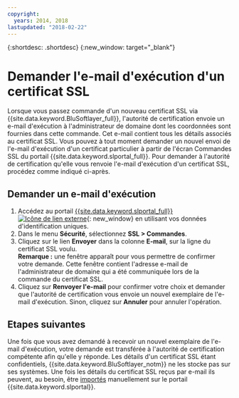 ```yaml
---
copyright:
  years: 2014, 2018
lastupdated: "2018-02-22"
---
```


{:shortdesc: .shortdesc}
{:new_window: target="_blank"}

# Demander l'e-mail d'exécution d'un certificat SSL

Lorsque vous passez commande d'un nouveau certificat SSL via {{site.data.keyword.BluSoftlayer_full}},
l'autorité de certification envoie un e-mail d'exécution à l'administrateur de domaine dont les coordonnées sont fournies dans cette commande. Cet e-mail contient tous les détails associés au certificat SSL.
Vous pouvez à tout moment demander un nouvel envoi de l'e-mail d'exécution d'un certificat particulier à partir de l'écran Commandes SSL du portail {{site.data.keyword.slportal_full}}.
Pour demander à l'autorité de certification qu'elle vous renvoie l'e-mail d'exécution d'un certificat SSL, procédez comme indiqué ci-après.


## Demander un e-mail d'exécution

1. Accédez au portail [{{site.data.keyword.slportal_full}} ![Icône de lien externe](../../icons/launch-glyph.svg "Icône de lien externe")](https://control.softlayer.com/){: new_window} en utilisant vos données d'identification uniques.
2. Dans le menu **Sécurité**, sélectionnez **SSL > Commandes**.
3. Cliquez sur le lien **Envoyer** dans la colonne **E-mail**, sur la ligne du certificat SSL voulu.
<br/>**Remarque :** une fenêtre apparaît pour vous permettre de confirmer votre demande. Cette fenêtre contient l'adresse e-mail de l'administrateur de domaine qui a été communiquée lors de la commande du certificat SSL.
4. Cliquez sur **Renvoyer l'e-mail** pour confirmer votre choix et demander que l'autorité de certification vous envoie un nouvel exemplaire de l'e-mail d'exécution.
Sinon, cliquez sur **Annuler** pour annuler l'opération.

## Etapes suivantes

Une fois que vous avez demandé à recevoir un nouvel exemplaire de l'e-mail d'exécution, votre demande est
transférée à l'autorité de certification compétente afin qu'elle y réponde. Les détails d'un certificat SSL étant confidentiels, {{site.data.keyword.BluSoftlayer_notm}} ne les stocke pas sur ses systèmes.
Une fois les détails du certificat SSL reçus par e-mail ils peuvent, au besoin, être [importés](import-ssl-certificate.html) manuellement sur le portail {{site.data.keyword.slportal}}.

